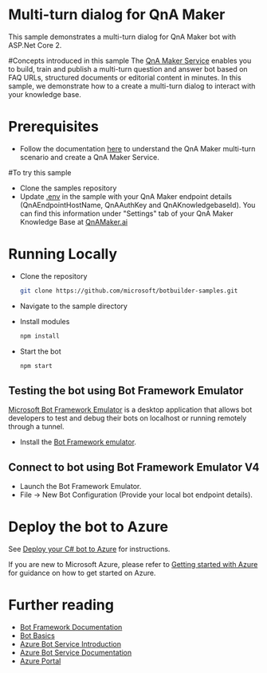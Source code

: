 # Multi-turn dialog for QnA Maker
This sample demonstrates a multi-turn dialog for QnA Maker bot with ASP.Net Core 2.

#Concepts introduced in this sample
The [QnA Maker Service][7] enables you to build, train and publish a multi-turn question and answer bot based on FAQ URLs, structured documents or editorial content in minutes.
In this sample, we demonstrate how to a create a multi-turn dialog to interact with your knowledge base.

# Prerequisites
- Follow the documentation [here](https://aka.ms/qnamakermultiturn) to understand the QnA Maker multi-turn scenario and create a QnA Maker Service.


#To try this sample
- Clone the samples repository
- Update [.env](.env) in the sample with your QnA Maker endpoint details (QnAEndpointHostName, QnAAuthKey and QnAKnowledgebaseId). You can find this
information under "Settings" tab of your QnA Maker Knowledge Base at [QnAMaker.ai](https://www.qnamaker.ai)

# Running Locally
- Clone the repository
    ```bash
    git clone https://github.com/microsoft/botbuilder-samples.git
    ```
- Navigate to the sample directory
    
- Install modules
    ```bash
    npm install
    ```
- Start the bot
    ```bash
    npm start
    ```

## Testing the bot using Bot Framework Emulator
[Microsoft Bot Framework Emulator][5] is a desktop application that allows bot 
developers to test and debug their bots on localhost or running remotely through a tunnel.
- Install the [Bot Framework emulator][6].

## Connect to bot using Bot Framework Emulator **V4**
- Launch the Bot Framework Emulator.
- File -> New Bot Configuration (Provide your local bot endpoint details).

# Deploy the bot to Azure
See [Deploy your C# bot to Azure][50] for instructions.

If you are new to Microsoft Azure, please refer to [Getting started with Azure][70] for guidance on how to get started on Azure.

# Further reading
* [Bot Framework Documentation][80]
* [Bot Basics][90]
* [Azure Bot Service Introduction][100]
* [Azure Bot Service Documentation][110]
* [Azure Portal][140]

[1]: https://dev.botframework.com
[2]: https://docs.microsoft.com/en-us/visualstudio/releasenotes/vs2017-relnotes
[3]: https://dotnet.microsoft.com/download/dotnet-core/2.1
[4]: https://docs.microsoft.com/en-us/azure/bot-service/bot-service-overview-introduction?view=azure-bot-service-4.0
[5]: https://github.com/microsoft/botframework-emulator
[6]: https://aka.ms/botframeworkemulator
[7]: https://www.qnamaker.ai

[50]: https://docs.microsoft.com/en-us/azure/bot-service/bot-builder-howto-deploy-azure?view=azure-bot-service-4.0
[60]: https://portal.azure.com
[70]: https://azure.microsoft.com/get-started/
[80]: https://docs.botframework.com
[90]: https://docs.microsoft.com/en-us/azure/bot-service/bot-builder-basics?view=azure-bot-service-4.0
[100]: https://docs.microsoft.com/en-us/azure/bot-service/bot-service-overview-introduction?view=azure-bot-service-4.0
[110]: https://docs.microsoft.com/en-us/azure/bot-service/?view=azure-bot-service-4.0
[120]: https://docs.microsoft.com/en-us/cli/azure/?view=azure-cli-latest
[130]: https://github.com/Microsoft/botbuilder-tools/tree/master/packages/MSBot
[140]: https://portal.azure.com
[150]: https://www.luis.ai
